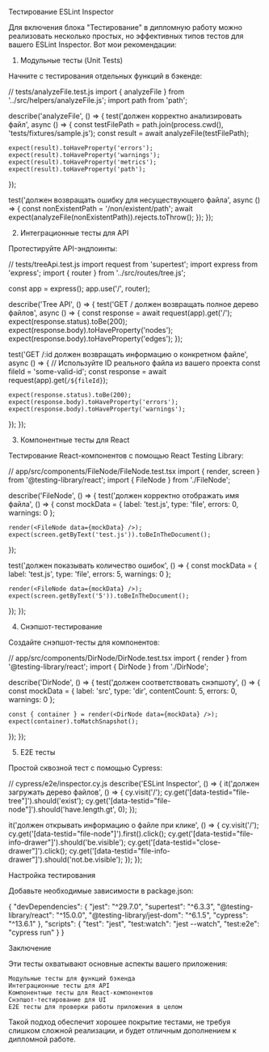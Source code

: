 Тестирование ESLint Inspector

Для включения блока "Тестирование" в дипломную работу можно реализовать несколько простых, но эффективных типов тестов для вашего ESLint Inspector. Вот мои рекомендации:
1. Модульные тесты (Unit Tests)

Начните с тестирования отдельных функций в бэкенде:

// tests/analyzeFile.test.js
import { analyzeFile } from '../src/helpers/analyzeFile.js';
import path from 'path';

describe('analyzeFile', () => {
test('должен корректно анализировать файл', async () => {
const testFilePath = path.join(process.cwd(), 'tests/fixtures/sample.js');
const result = await analyzeFile(testFilePath);

    expect(result).toHaveProperty('errors');
    expect(result).toHaveProperty('warnings');
    expect(result).toHaveProperty('metrics');
    expect(result).toHaveProperty('path');
});

test('должен возвращать ошибку для несуществующего файла', async () => {
const nonExistentPath = '/non/existent/path';
await expect(analyzeFile(nonExistentPath)).rejects.toThrow();
});
});

2. Интеграционные тесты для API

Протестируйте API-эндпоинты:

// tests/treeApi.test.js
import request from 'supertest';
import express from 'express';
import { router } from '../src/routes/tree.js';

const app = express();
app.use('/', router);

describe('Tree API', () => {
test('GET / должен возвращать полное дерево файлов', async () => {
const response = await request(app).get('/');
expect(response.status).toBe(200);
expect(response.body).toHaveProperty('nodes');
expect(response.body).toHaveProperty('edges');
});

test('GET /:id должен возвращать информацию о конкретном файле', async () => {
// Используйте ID реального файла из вашего проекта
const fileId = 'some-valid-id';
const response = await request(app).get(`/${fileId}`);

    expect(response.status).toBe(200);
    expect(response.body).toHaveProperty('errors');
    expect(response.body).toHaveProperty('warnings');
});
});

3. Компонентные тесты для React

Тестирование React-компонентов с помощью React Testing Library:

// app/src/components/FileNode/FileNode.test.tsx
import { render, screen } from '@testing-library/react';
import { FileNode } from './FileNode';

describe('FileNode', () => {
test('должен корректно отображать имя файла', () => {
const mockData = {
label: 'test.js',
type: 'file',
errors: 0,
warnings: 0
};

    render(<FileNode data={mockData} />);
    expect(screen.getByText('test.js')).toBeInTheDocument();
});

test('должен показывать количество ошибок', () => {
const mockData = {
label: 'test.js',
type: 'file',
errors: 5,
warnings: 0
};

    render(<FileNode data={mockData} />);
    expect(screen.getByText('5')).toBeInTheDocument();
});
});

4. Снэпшот-тестирование

Создайте снэпшот-тесты для компонентов:

// app/src/components/DirNode/DirNode.test.tsx
import { render } from '@testing-library/react';
import { DirNode } from './DirNode';

describe('DirNode', () => {
test('должен соответствовать снэпшоту', () => {
const mockData = {
label: 'src',
type: 'dir',
contentCount: 5,
errors: 0,
warnings: 0
};

    const { container } = render(<DirNode data={mockData} />);
    expect(container).toMatchSnapshot();
});
});

5. E2E тесты

Простой сквозной тест с помощью Cypress:

// cypress/e2e/inspector.cy.js
describe('ESLint Inspector', () => {
it('должен загружать дерево файлов', () => {
cy.visit('/');
cy.get('[data-testid="file-tree"]').should('exist');
cy.get('[data-testid="file-node"]').should('have.length.gt', 0);
});

it('должен открывать информацию о файле при клике', () => {
cy.visit('/');
cy.get('[data-testid="file-node"]').first().click();
cy.get('[data-testid="file-info-drawer"]').should('be.visible');
cy.get('[data-testid="close-drawer"]').click();
cy.get('[data-testid="file-info-drawer"]').should('not.be.visible');
});
});

Настройка тестирования

Добавьте необходимые зависимости в package.json:

{
"devDependencies": {
"jest": "^29.7.0",
"supertest": "^6.3.3",
"@testing-library/react": "^15.0.0",
"@testing-library/jest-dom": "^6.1.5",
"cypress": "^13.6.1"
},
"scripts": {
"test": "jest",
"test:watch": "jest --watch",
"test:e2e": "cypress run"
}
}

Заключение

Эти тесты охватывают основные аспекты вашего приложения:

    Модульные тесты для функций бэкенда
    Интеграционные тесты для API
    Компонентные тесты для React-компонентов
    Снэпшот-тестирование для UI
    E2E тесты для проверки работы приложения в целом

Такой подход обеспечит хорошее покрытие тестами, не требуя слишком сложной реализации, и будет отличным дополнением к дипломной работе.
